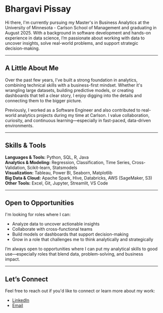 # Bhargavi Pissay

Hi there, I'm currently pursuing my Master's in Business Analytics at the University of Minnesota - Carlson School of Management and graduating in August 2025. With a background in software development and hands-on experience in data science, I’m passionate about working with data to uncover insights, solve real-world problems, and support strategic decision-making.

---

## A Little About Me

Over the past few years, I’ve built a strong foundation in analytics, combining technical skills with a business-first mindset. Whether it's wrangling large datasets, building predictive models, or creating dashboards that tell a clear story, I enjoy digging into the details and connecting them to the bigger picture.

Previously, I worked as a Software Engineer and also contributed to real-world analytics projects during my time at Carlson. I value collaboration, curiosity, and continuous learning—especially in fast-paced, data-driven environments.

---

## Skills & Tools

**Languages & Tools:** Python, SQL, R, Java  
**Analytics & Modeling:** Regression, Classification, Time Series, Cross-Validation, Scikit-learn, Statsmodels  
**Visualization:** Tableau, Power BI, Seaborn, Matplotlib  
**Big Data & Cloud:** Apache Spark, Hive, Databricks, AWS (SageMaker, S3)  
**Other Tools:** Excel, Git, Jupyter, Streamlit, VS Code  

---

## Open to Opportunities

I'm looking for roles where I can:

- Analyze data to uncover actionable insights  
- Collaborate with cross-functional teams  
- Build models or dashboards that support decision-making  
- Grow in a role that challenges me to think analytically and strategically  

I’m always open to opportunities where I can put my analytical skills to good use—especially roles that blend data, problem-solving, and business impact.

---

## Let’s Connect

Feel free to reach out if you'd like to connect or learn more about my work:

- [LinkedIn](https://www.linkedin.com/in/bhargavi-pissay)  
- [Email](mailto:bhargavi.pissay@example.com)


